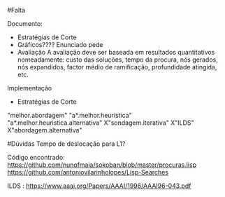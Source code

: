 #Falta

Documento:
- Estratégias de Corte
- Gráficos???? Enunciado pede
- Avaliação
A avaliação deve ser baseada em resultados quantitativos nomeadamente: custo das
soluções, tempo da procura, nós gerados, nós expandidos, factor médio de ramificação,
profundidade atingida, etc.

Implementação
- Estratégias de Corte

"melhor.abordagem"
"a*.melhor.heuristica"
"a*.melhor.heuristica.alternativa"
X"sondagem.iterativa"
X"ILDS"
X"abordagem.alternativa"

#Dúvidas
Tempo de deslocação para L1?

Código encontrado:
https://github.com/nunofmaia/sokoban/blob/master/procuras.lisp
https://github.com/antoniovilarinholopes/Lisp-Searches

ILDS : https://www.aaai.org/Papers/AAAI/1996/AAAI96-043.pdf
